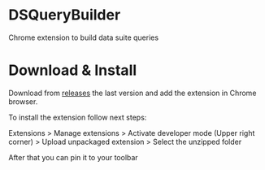 # DSQueryBuilder
Chrome extension to build data suite queries

# Download & Install
Download from [releases](https://github.com/sebasvil20/DSQueryBuilder/releases) the last version and add the extension in Chrome browser.

To install the extension follow next steps:

Extensions > Manage extensions > Activate developer mode (Upper right corner) > Upload unpackaged extension > Select the unzipped folder

After that you can pin it to your toolbar
